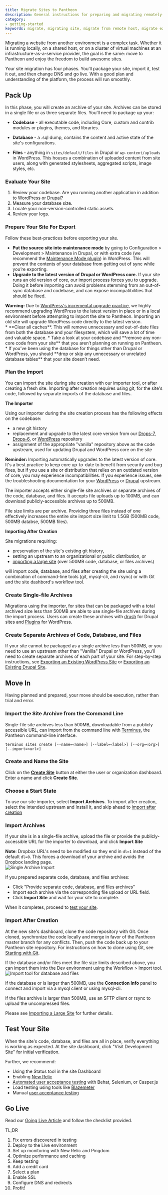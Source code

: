 ```yaml
---
title: Migrate Sites to Pantheon
description: General instructions for preparing and migrating remotely-hosted Drupal or WordPress sites to Pantheon.
category:
- getting-started
keywords: migrate, migrating site, migrate from remote host, migrate existing site, migrate from other host, migrate from another host, how to migrate an existing site, alternate host, another host, migration, migrations, migrates, move site to pantheon, move from remote host, move from current host, move hosts, changing hosting providers, how to move hosting to pantheon
---
```

Migrating a website from another environment is a complex task. Whether it is running locally, on a shared host, or on a cluster of virtual machines at an infrastructure-as-a-service provider, the goal is the same: move to Pantheon and enjoy the freedom to build awesome sites.

Your site migration has four phases. You’ll package your site, import it, test it out, and then change DNS and go live. With a good plan and understanding of the platform, the process will run smoothly.

## Pack Up

In this phase, you will create an archive of your site. Archives can be stored in a single file or as three separate files. You’ll need to package up your:

- **Codebase** - all executable code, including Core, custom and contrib modules or plugins, themes, and libraries.

- **Database** - a .sql dump, contains the content and active state of the site's configurations.

- **Files** - anything in `sites/default/files` in Drupal or `wp-content/uploads` in WordPress. This houses a combination of uploaded content from site users, along with generated stylesheets, aggregated scripts, image styles, etc.

### Evaluate Your Site

1. Review your codebase. Are you running another application in addition to WordPress or Drupal?
2. Measure your database size.
3. Locate your non-version-controlled static assets.
4. Review your logs.

### Prepare Your Site For Export

Follow these best-practices before exporting your site.

* **Put the source site into maintenance mode** by going to Configuration > Development > Maintenance in Drupal, or with extra code (we recommend the [Maintenance Mode plugin](https://wordpress.org/plugins/wp-maintenance-mode/)) in WordPress.  This will prevent the contents of your database from getting out of sync while you’re exporting.
* **Upgrade to the latest version of Drupal or WordPress core.** If your site runs an old version of core, our import process forces you to upgrade. Doing it before importing can avoid problems stemming from an out-of-sync database and codebase, and can expose incompatibilities that should be fixed.
<div class="alert alert-danger" role="alert"><strong>Warning: </strong> Due to <a href="https://codex.wordpress.org/Upgrading_WordPress_-_Extended_Instructions#Upgrading_Across_Multiple_Versions">WordPress's incremental upgrade practice</a>, we highly recommend upgrading WordPress to the latest version in place or in a local environment before attempting to import the site to Pantheon. Importing an old site will upgrade WordPress code directly to the latest version.</div>
* **Clear all caches**. This will remove unnecessary and out-of-date files from both the database and your filesystem, which will save a lot of time and valuable space.
* Take a look at your codebase and **remove any non-core code from your site** that you aren’t planning on running on Pantheon.
* If you’ve been using the database for things other than Drupal or WordPress, you should **drop or skip any unnecessary or unrelated database tables** that your site doesn’t need.

### Plan the Import
You can import the site during site creation with our importer tool, or after creating a fresh site. Importing after creation requires using git, for the site's code, followed by separate imports of the database and files.

**The Importer**

Using our importer during the site creation process has the following effects on the codebase:

 - a new git history
 - replacement and upgrade to the latest core version from our [Drops-7](https://github.com/pantheon-systems/drops-7), [Drops-6](https://github.com/pantheon-systems/drops-6), or [WordPress](https://github.com/pantheon-systems/wordpress) repository
 - assignment of the appropriate "vanilla" repository above as the code upstream, used for updating Drupal and WordPress core on the site

<div class="alert alert-danger" role="alert"><strong>Reminder: </strong>Importing automatically upgrades to the latest version of core. It's a best practice to keep core up-to-date to benefit from security and bug fixes, but if you use a site or distribution that relies on an outdated version of core, you may experience incompatibilities. If you experience issues, see the troubleshooting documentation for your <a href="https://codex.wordpress.org/Updating_WordPress#Troubleshooting">WordPress</a> or <a href="https://www.drupal.org/troubleshooting"> Drupal</a> upstream.</div>

The importer accepts either single-file site archives or separate archives of the code, database, and files. It accepts file uploads up to 100MB, and can download publicly-accessible archives up to 500MB.

File size limits are per archive. Providing three files instead of one effectively increases the entire site import size limit to 1.5GB (500MB code, 500MB databse, 500MB files).

**Importing After Creation**

Site migrations requiring:

 - preservation of the site's existing git history,
 - setting an upstream to an organizational or public distribution, or
 - [importing a large site](/docs/articles/sites/migrate/importing-a-large-site) (over 500MB code, database, or files archives)

will import code, database, and files after creating the site using a combination of command-line tools (git, mysql-cli, and rsync) or with Git and the site dashbord's workflow tool.

### Create Single-file Archives
Migrations using the importer, for sites that can be packaged with a total archived size less than 500MB are able to use single-file archives during the import process. Users can create these archives with [drush](/docs/articles/drupal/prepare-drupal-for-export#create-archive-using-drush) for Drupal sites and  [Plugins](/docs/articles/wordpress/export-an-existing-wordpress-site#export-wordpress-via-plugins) for WordPress.

### Create Separate Archives of Code, Database, and Files

If your site cannot be packaged as a single archive less than 500MB, or you need to use an upstream other than "Vanilla" Drupal or WordPress, you'll need to create separate archives of each part of your site. For step-by-step instructions, see [Exporting an Existing WordPress Site](/docs/articles/wordpress/export-an-existing-wordpress-site#manually-create-separate-site-archives) or [Exporting an Existing Drupal Site](/docs/articles/drupal/prepare-drupal-for-export#manually-create-archive).

## Move In

Having planned and prepared, your move should be execution, rather than trial and error.

### Import the Site Archive from the Command Line
Single-file site archives less than 500MB, downloadable from a publicly accessible URL, can import from the command line with [Terminus](https://github.com/pantheon-systems/cli), the Pantheon command-line interface.

```nohighlight
terminus sites create [--name=<name>] [--label=<label>] [--org=<org>] [--import=<url>]
```

### Create and Name the Site

Click on the [**Create Site**](https://dashboard.pantheon.io/sites/create) button at either the user or organization dashboard. Enter a name and click **Create Site**.

### Choose a Start State
To use our site importer, select **Import Archives**.
To import after creation, select the intended upstream and Install it, and skip ahead to [import after creation](#import-after-creation)
### Import Archives

If your site is in a single-file archive, upload the file or provide the publicly-accessible URL for the importer to download, and click **Import Site** <div class="alert alert-warning" role="alert">
<strong>Note</strong>: Dropbox URL's need to be modified so they end in <code>dl=1</code> instead of the default <code>dl=0</code>. This forces a download of your archive and avoids the Dropbox landing page.  </div>
 ![Single Archive Import](/source/docs/assets/images/single-archive-import.png)

If you prepared separate code, database, and files archives:

 - Click "Provide separate code, database, and files archives"
 - Import each archive via the corresponding file upload or URL field.
 - Click **Import Site** and wait for your site to complete.

When it completes, proceed to [test your site](#test-your-site).

### Import After Creation

At the new site's dashboard, clone the code repository with Git. Once cloned, synchronize the code locally and merge in favor of the Pantheon master branch for any conflicts. Then, push the code back up to your Pantheon site repository. For instructions on how to clone using Git, see [Starting with Git](/docs/articles/local/starting-with-git/).

If the database and/or files meet the file size limits described above, you can import them into the Dev environment using the Workflow > Import tool.
 ![Import tool for database and files](/source/docs/assets/images/import-tool-db-and-files.png)

If the database or is larger than 500MB, use the **Connection Info** panel to connect and import via a mysql client or using mysql-cli.

If the files archive is larger than 500MB, use an SFTP client or rsync to upload the uncompressed files.

Please see [Importing a Large Site](/docs/articles/sites/migrate/importing-a-large-site) for further details.
## Test Your Site
When the site's code, database, and files are all in place, verify everything is working as expected. At the site dashboard, click "Visit Development Site" for initial verification.

Further, we recommend:

 - Using the Status tool in the site Dashboard
 - Enabling [New Relic](/docs/articles/sites/newrelic)
 - [Automated user acceptance testing](/docs/guides/automated-testing-wordpress-behat) with Behat, Selenium, or Casper.js
 - Load testing using tools like [Blazemeter](/docs/guides/load-testing-with-blazemeter/)
 - Manual [user acceptance testing](https://en.wikipedia.org/wiki/Acceptance_testing#User_acceptance_testing)

## Go Live
Read our [Going Live Article](/docs/articles/going-live) and follow the checklist provided.

TL;DR

1. Fix errors discovered in testing
2. Deploy to the Live environment
3. Set up monitoring with New Relic and Pingdom
4. Optimize performance and caching
5. Keep testing
6. Add a credit card
7. Select a plan
8. Enable SSL
9. Configure DNS and redirects
10. Profit!
